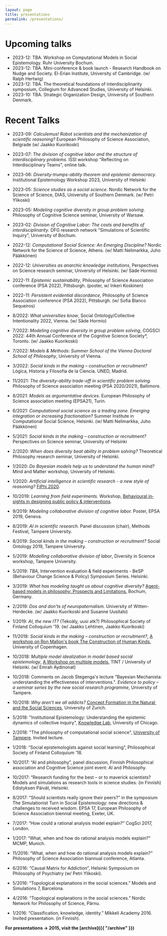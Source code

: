 ```yaml
---
layout: page
title: presentations
permalink: /presentations/
---
```


# Upcoming talks

- 2023-12: TBA. Workshop on Computational Models in Social Epistemology. Ruhr University Bochum.
- 2023-12: TBA. Mini-conference & book launch - Research Handbook on Nudge and Society. El-Erian Institute, University of Cambridge. (w/ Ralph Hertwig)
- 2023-12: TBA. The theoretical foundations of interdisciplinarity symposium, Collegium for Advanced Studies, University of Helsinki.
- 2023-10: TBA. Strategic Organization Design, University of Southern Denmark.

# Recent Talks

- 2023-09: *Calculemus! Robot scientists and the mechanization of scientific reasoning?* European Philosophy of Science Association, Belgrade (w/ Jaakko Kuorikoski)
- 2023-07: *The division of cognitive labor and the structure of interdisciplinary problems.* ISSI workshop "Reflecting on Interdisciplinary Teams", online talk.
- 2023-06: *Diversity-trumps-ability theorem and epistemic democracy.* Institutional Epistemology Workshop 2023, University of Helsinki
- 2023-05: *Science studies as a social science*. Nordic Network for the Science of Science, DIAS, University of Southern Denmark. (w/ Petri Ylikoski)
- 2023-05: *Modeling cognitive diversity in group problem solving*. Philosophy of Cognitive Science seminar, University of Warsaw.
- 2023-02: *Division of Cognitive Labor: The costs and benefits of interdisciplinarity*. DFG research network “Simulations of Scientific Inquiry”, University of Bochum.
- 2022-12: *Computational Social Science: An Emerging Discipline?* Nordic Network for the Science of Science, Athens. (w/ Matti Nelimarkka, Juho Pääkkönen)
- 2022-12: *Universities as anarchic knowledge institutions*, Perspectives on Science research seminar, University of Helsinki. (w/ Säde Hormio)
- 2022-11: *Epistemic sustainability*, Philosophy of Science Association conference (PSA 2022), Pittsburgh. (poster, w/ Inkeri Koskinen)
- 2022-11: *Persistent evidential discordance*, Philosophy of Science Association conference (PSA 2022), Pittsburgh. (w/ Sofia Blanco Sequeiros)
- 8/2022: *What universities know*, Social Ontology/Collective Intentionality 2022, Vienna. (w/ Säde Hormio)
- 7/2022: *Modeling cognitive diversity in group problem solving*, COGSCI 2022: 44th Annual Conference of the Cognitive Science Society*, Toronto. (w/ Jaakko Kuorikoski)
- 7/2022: *Models & Methods: Summer School of the Vienna Doctoral School of Philosophy*, University of Vienna.
- 3/2022: *Social kinds in the making – construction or recruitment?* Lógica, Historia y Filosofía de la Ciencia. UNED, Madrid.

- 11/2021: *The diversity-ability trade-off in scientific problem solving.* Philosophy of Science association meeting (PSA 2020/2021), Baltimore.
- 8/2021: *Models as argumentative devices.* European Philosophy of Science association meeting (EPSA21), Turin.
- 6/2021: *Computational social science as a trading zone. Emerging integration or increasing fractionation?* Summer Institute in Computational Social Science, Helsinki. (w/ Matti Nelimarkka, Juho Pääkkönen)
- 5/2021: *Social kinds in the making – construction or recruitment?* Perspectives on Science seminar, University of Helsinki
- 2/2020: *When does diversity beat ability in problem solving?* Theoretical Philosophy research seminar, University of Helsinki.
- 1/2020: *Do Bayesian models help us to understand the human mind?* Mind and Matter workshop, University of Helsinki.
- 1/2020: *Artificial intelligence in scientific research - a new style of reasoning?* <a href="https://www.filosofinenyhdistys.fi/fiphi-2020/" target="_blank">FiPhi 2020</a>.
- 10/2019: *Learning from field experiments.* Workshop, <a href="https://www.helsinki.fi/en/conferences/behavioural-insights-in-designing-public-policy-interventions" target="_blank">Be­ha­vi­oural in­sights in design­ing pub­lic policy & in­ter­ven­tions</a>.
- 9/2019: *Modeling collaborative division of cognitive labor.* Poster, EPSA 2019, Geneva.
- 8/2019: *AI in scientific research.* Panel discussion (chair), Methods Festival, Tampere University.
- 8/2019: *Social kinds in the making – construction or recruitment?* Social Ontology 2019, Tampere University.
- 5/2019: *Modelling collaborative division of labor*, Diversity in Science workshop, Tampere University.
- 5/2019: *TBA*, Intervention evaluation & field experiments - BeSP (Behaviour Change Science & Policy) Symposium Series. Helsinki.
- 3/2019: *What has modeling taught us about cognitive diversity?* <a href="http://homepage.ruhr-uni-bochum.de/defeasible-reasoning/ABM-Phil-2019.html" target="_blank">Agent-based models in philosophy: Prospects and Limitations.</a> Bochum, Germany.
- 2/2019: *Dos and don'ts of neuropaternalism.* University of Witten-Herdecke. (w/ Jaakko Kuorikoski and Susanne Uusitalo)
- 1/2019: *AI, the new IT?* (Tekoäly, uusi atk?) Philosophical Society of Finland Colloquium '19. (w/ Jaakko Lehtinen, Jaakko Kuorikoski)
- 11/2018: *Social kinds in the making – construction or recruitment?*, <a href="https://mcc.ku.dk/calendar/constructing-human-kinds-one-day-workshop/" target="_blank">A workshop on Ron Mallon's book The Construction of Human Kinds.</a> University of Copenhagen.
- 10/2018: *Multiple model idealization in model based social epistemology*, <a href="http://www.helsinki.fi/tint/mmodels" target="_blank">A Workshop on multiple models.</a> TINT / University of Helsinki. (w/ Emrah Aydinonat)
- 10/2018: Comments on Jacob Stegenga's lecture "Bayesian Mechanista: understanding the effectiveness of interventions.". *Evidence to policy – a seminar series by the new social research programme*, University of Tampere.
- 10/2018: *Why aren't we all addicts?* <a href="https://conceptformation2018.weebly.com/" target="_blank">Concept Formation in the Natural ​and the Social Sciences</a>, University of Zurich.
- 5/2018: "Institutional Epistemology: Understanding the epistemic dynamics of collective inquiry", <a href="https://www.knowledgelab.org/" target="_blank">Knowledge Lab</a>, University of Chicago.
- 2/2018: "The philosophy of computational social science", <a href="http://www.uta.fi/yky/en/fil/index.html" target="_blank">University of Tampere</a>. Invited lecture.
- 1/2018: “Social epistemologists against social learning”, Philosophical Society of Finland Colloquium '18.  
- 10/2017: “AI and philosophy”, panel discussion, Finnish Philosophical association and Cognitive Science joint event: AI and Philosophy.  
- 10/2017: “Research funding for the best – or to maverick scientists? Models and simulations as research tools in science studies. (in Finnish) Edistyksen Päivät, Helsinki.
- 8/2017: “Should scientists really ignore their peers?” in the symposium The Simulationist Turn in Social Epistemology: new directions & challenges to received wisdom. EPSA 17, European Philosophy of Science Association biennial meeting, Exeter, UK.  
- 7/2017: “How could a rational analysis model explain?” CogSci 2017, London.  
- 1/2017: “What, when and how do rational analysis models explain?” MCMP, Munich.  
- 11/2016: “What, when and how do rational analysis models explain?” Philosophy of Science Association biannual conference, Atlanta.  
- 6/2016: “Causal Matrix for Addiction”,  Helsinki Symposium on Philosophy of Psychiatry
(w/ Petri Ylikoski).  
- 5/2016: “Topological explanations in the social sciences.” Models and Simulations 7, Barcelona.  
- 4/2016: “Topological explanations in the social sciences.” Nordic Network for Philosophy of Science, Pärnu.  
- 1/2016: “Classification, knowledge, identity.” Mikkeli Academy 2016. Invited presentation. (in Finnish).  

**For presentations -> 2015, visit the [archive]({{ "/archive" }})**
